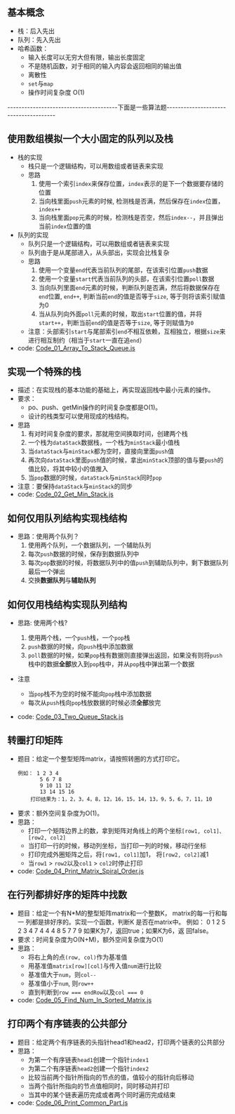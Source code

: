 ## 基本概念
- 栈：后入先出
- 队列：先入先出
- 哈希函数：
    - 输入长度可以无穷大但有限，输出长度固定
    - 不是随机函数，对于相同的输入内容会返回相同的输出值
    - 离散性
    - `set`与`map`
    - 操作时间复杂度 O(1)

---------------------------------------下面是一些算法题--------------------------------------

## 使用数组模拟一个大小固定的队列以及栈
- 栈的实现
    - 栈只是一个逻辑结构，可以用数组或者链表来实现
    - 思路
        1. 使用一个索引`index`来保存位置，`index`表示的是下一个数据要存储的位置
        2. 当向栈里面`push`元素的时候, 检测栈是否满，然后保存在`index`位置，`index++`
        3. 当向栈里面`pop`元素的时候，检测栈是否空，然后`index--`，并且弹出当前`index`位置的值
- 队列的实现
    - 队列只是一个逻辑结构，可以用数组或者链表来实现
    - 队列由于是从尾部进入，从头部出，实现会比栈复杂
    - 思路
        1. 使用一个变量`end`代表当前队列的尾部，在该索引位置`push`数据
        2. 使用一个变量`start`代表当前队列的头部，在该索引位置`poll`数据
        3. 当向队列里面`end`元素的时候，判断队列是否满，然后将数据保存在`end`位置, `end++`, 判断当前`end`的值是否等于`size`, 等于则将该索引赋值为0
        4. 当从队列向外面`poll`元素的时候，取出`start`位置的值，并将`start++`，判断当前`end`的值是否等于`size`, 等于则赋值为`0`
    - 注意：头部索引`start`与尾部索引`end`不相互依赖，互相独立，根据`size`来进行相互制约（相当于`start`一直在追`end`）
- code: [Code_01_Array_To_Stack_Queue.js](./Code_01_Array_To_Stack_Queue.js)
## 实现一个特殊的栈
- 描述：在实现栈的基本功能的基础上，再实现返回栈中最小元素的操作。
- 要求：
    - po、push、getMin操作的时间复杂度都是O(1)。
    - 设计的栈类型可以使用现成的栈结构。
- 思路
    1. 有对时间复杂度的要求，那就用空间换取时间，创建两个栈
    2. 一个栈为`dataStack`数据栈，一个栈为`minStack`最小值栈
    3. 当`dataStack`与`minStack`都为空时，直接向里面`push`值
    4. 再次向`dataStack`里面`push`值的时候，拿出`minStack`顶部的值与要`push`的值比较，将其中较小的值推入
    5. 当`pop`数据的时候，`dataStack`与`minStack`同时`pop`
- 注意：要保持`dataStack`与`minStack`的同步
- code: [Code_02_Get_Min_Stack.js](Code_02_Get_Min_Stack.js)

## 如何仅用队列结构实现栈结构
- 思路：使用两个队列？
    1. 使用两个队列，一个数据队列，一个辅助队列
    2. 每次`push`数据的时候，保存到数据队列中
    3. 每次`pop`数据的时候，将数据队列中的值`push`到辅助队列中，剩下数据队列最后一个弹出
    4. 交换**数据队列**与**辅助队列**
## 如何仅用栈结构实现队列结构
- 思路: 使用两个栈?
    1. 使用两个栈，一个`push`栈，一个`pop`栈
    2. `push`数据的时候，向`push`栈中添加数据
    3. `poll`数据的时候，如果`pop`栈有数据则直接弹出返回，如果没有则将`push`栈中的数据**全部**放入到`pop`栈中，并从`pop`栈中弹出第一个数据
- 注意
    - 当`pop`栈不为空的时候不能向`pop`栈中添加数据
    - 每次从`push`栈向`pop`栈放数据的时候必须**全部**放完

- code: [Code_03_Two_Queue_Stack.js](./Code_03_Two_Queue_Stack.js)
## 转圈打印矩阵
- 题目：给定一个整型矩阵matrix，请按照转圈的方式打印它。
    ```
    例如： 1 2 3 4 
           5 6 7 8 
           9 10 11 12 
           13 14 15 16 
        打印结果为：1，2，3，4，8，12，16，15，14，13，9，5，6，7，11，10
    ```
- 要求：额外空间复杂度为O(1)。
- 思路：
    - 打印一个矩阵边界上的数，拿到矩阵对角线上的两个坐标`[row1, col1]、[row2, col2]`
    - 当打印一行的时候，移动列坐标，当打印一列的时候，移动行坐标
    - 打印完成外圈矩阵之后，将`[row1, col1]`加1， 将`[row2, col2]`减1
    - 当`row1` > `row2`以及`col1` > `col2`时停止打印
- code: [Code_04_Print_Matrix_Spiral_Order.js](./Code_04_Print_Matrix_Spiral_Order.js)

## 在行列都排好序的矩阵中找数
- 题目：给定一个有N*M的整型矩阵matrix和一个整数K，
     matrix的每一行和每一 列都是排好序的。实现一个函数，判断K
     是否在matrix中。 例如： 0 1 2 5 2 3 4 7 4
     4 4 8 5 7 7 9 如果K为7，返回true；如果K为6，返
     回false。
- 要求：时间复杂度为O(N+M)，额外空间复杂度为O(1)
- 思路：
    - 将右上角的点`(row, col)`作为基准值
    - 用基准值`matrix[row][col]`与传入值`num`进行比较
    - 基准值大于`num`，则`col--`
    - 基准值小于`num`, 则`row++`
    - 直到判断到`row === endRow`以及`col === 0`
- code: [Code_05_Find_Num_In_Sorted_Matrix.js](./Code_05_Find_Num_In_Sorted_Matrix.js)

## 打印两个有序链表的公共部分
- 题目：给定两个有序链表的头指针head1和head2，打印两个链表的公共部分
- 思路：
    - 为第一个有序链表`head1`创建一个指针`index1`
    - 为第二个有序链表`head2`创建一个指针`index2`
    - 比较当前两个指针所指向的节点的值，值较小的指针向后移动
    - 当两个指针所指向的节点值相同时，同时移动并打印
    - 当其中的某个链表遍历完成或者两个同时遍历完成结束
- code: [Code_06_Print_Common_Part.js](Code_06_Print_Common_Part.js)
